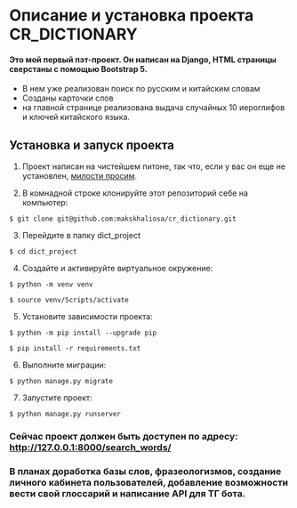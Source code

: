 # Описание и установка проекта CR_DICTIONARY
#### Это мой первый пэт-проект. Он написан на Django, HTML страницы сверстаны с помощью Bootstrap 5.
* В нем уже реализован поиск по русским и китайским словам
* Cозданы карточки слов
* на главной странице реализована выдача случайных 10 иероглифов и ключей китайского языка.

## Установка и запуск проекта
1. Проект написан на чистейшем питоне, так что, если у вас он еще не установлен,
[милости просим](https://www.python.org/downloads/).

2. В комнадной строке клонируйте этот репозиторий себе на компьютер:
```
$ git clone git@github.com:makskhaliosa/cr_dictionary.git
```

3. Перейдите в папку dict_project
```
$ cd dict_project
```

4. Создайте и активируйте виртуальное окружение:
```
$ python -m venv venv

$ source venv/Scripts/activate
```

5. Установите зависимости проекта:
```
$ python -m pip install --upgrade pip

$ pip install -r requirements.txt
```

6. Выполните миграции:
```
$ python manage.py migrate
```

7. Запустите проект:
```
$ python manage.py runserver
```

### Сейчас проект должен быть доступен по адресу: http://127.0.0.1:8000/search_words/
### В планах доработка базы слов, фразеологизмов, создание личного кабинета пользователей, добавление возможности вести свой глоссарий и написание API для ТГ бота.
